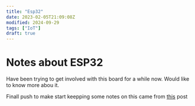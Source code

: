 ```yaml
---
title: "Esp32"
date: 2023-02-05T21:09:08Z
modified: 2024-09-29
tags: ["IoT"]
draft: true
---
```


# Notes about ESP32

Have been trying to get involved with this board for a while now. Would like to know more abou it. 

Finall push to make start keepping some notes on this came from [this](https://eitherway.io/posts/esp32-buyers-guide/) post 

